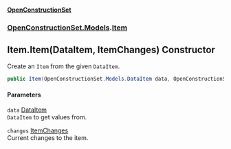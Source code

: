 #### [OpenConstructionSet](index.md 'index')
### [OpenConstructionSet.Models](index.md#OpenConstructionSet_Models 'OpenConstructionSet.Models').[Item](Z9pYmp3jhG_PhNCQ0nlOeg.md 'OpenConstructionSet.Models.Item')
## Item.Item(DataItem, ItemChanges) Constructor
Create an `Item` from the given `DataItem`.  
```csharp
public Item(OpenConstructionSet.Models.DataItem data, OpenConstructionSet.Models.ItemChanges changes);
```
#### Parameters
<a name='OpenConstructionSet_Models_Item_Item(OpenConstructionSet_Models_DataItem_OpenConstructionSet_Models_ItemChanges)_data'></a>
`data` [DataItem](NedciBI8UIBYqbpYqrEXSw.md 'OpenConstructionSet.Models.DataItem')  
`DataItem` to get values from.
  
<a name='OpenConstructionSet_Models_Item_Item(OpenConstructionSet_Models_DataItem_OpenConstructionSet_Models_ItemChanges)_changes'></a>
`changes` [ItemChanges](_oC5WqPLP5mn+3ivU_9TVQ.md 'OpenConstructionSet.Models.ItemChanges')  
Current changes to the item.
  

